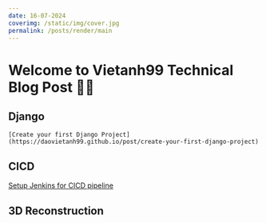 ```yaml
---
date: 16-07-2024
coverimg: /static/img/cover.jpg
permalink: /posts/render/main
---
```


# Welcome to Vietanh99 Technical Blog Post 🥳😄

## Django
``` [Create your first Django Project](https://daovietanh99.github.io/post/create-your-first-django-project) ```

## CICD
[Setup Jenkins for CICD pipeline](https://daovietanh99.github.io/post/jenkins-setup-for-cicd)

## 3D Reconstruction

